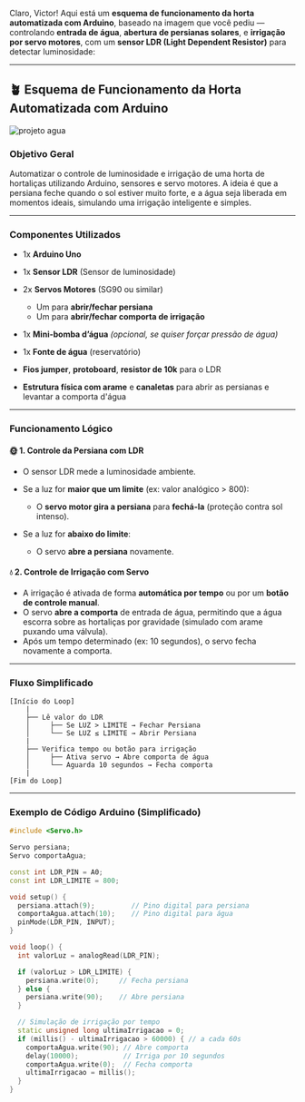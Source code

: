 Claro, Victor! Aqui está um **esquema de funcionamento da horta automatizada com Arduino**, baseado na imagem que você pediu — controlando **entrada de água**, **abertura de persianas solares**, e **irrigação por servo motores**, com um **sensor LDR (Light Dependent Resistor)** para detectar luminosidade:

---

## 🪴 Esquema de Funcionamento da Horta Automatizada com Arduino
![projeto agua](https://github.com/user-attachments/assets/a9407581-8981-4162-bdef-06129cdf7ff2)

### **Objetivo Geral**

Automatizar o controle de luminosidade e irrigação de uma horta de hortaliças utilizando Arduino, sensores e servo motores. A ideia é que a persiana feche quando o sol estiver muito forte, e a água seja liberada em momentos ideais, simulando uma irrigação inteligente e simples.

---

### **Componentes Utilizados**

* 1x **Arduino Uno**
* 1x **Sensor LDR** (Sensor de luminosidade)
* 2x **Servos Motores** (SG90 ou similar)

  * Um para **abrir/fechar persiana**
  * Um para **abrir/fechar comporta de irrigação**
* 1x **Mini-bomba d’água** *(opcional, se quiser forçar pressão de água)*
* 1x **Fonte de água** (reservatório)
* **Fios jumper**, **protoboard**, **resistor de 10k** para o LDR
* **Estrutura física com arame** e **canaletas** para abrir as persianas e levantar a comporta d'água

---

### **Funcionamento Lógico**

#### 🌞 1. Controle da Persiana com LDR

* O sensor LDR mede a luminosidade ambiente.
* Se a luz for **maior que um limite** (ex: valor analógico > 800):

  * O **servo motor gira a persiana** para **fechá-la** (proteção contra sol intenso).
* Se a luz for **abaixo do limite**:

  * O servo **abre a persiana** novamente.

#### 💧 2. Controle de Irrigação com Servo

* A irrigação é ativada de forma **automática por tempo** ou por um **botão de controle manual**.
* O servo **abre a comporta** de entrada de água, permitindo que a água escorra sobre as hortaliças por gravidade (simulado com arame puxando uma válvula).
* Após um tempo determinado (ex: 10 segundos), o servo fecha novamente a comporta.

---

### **Fluxo Simplificado**

```plaintext
[Início do Loop]
    |
    ├── Lê valor do LDR
    │     ├── Se LUZ > LIMITE → Fechar Persiana
    │     └── Se LUZ ≤ LIMITE → Abrir Persiana
    |
    ├── Verifica tempo ou botão para irrigação
    │     ├── Ativa servo → Abre comporta de água
    │     └── Aguarda 10 segundos → Fecha comporta
    |
[Fim do Loop]
```

---

### **Exemplo de Código Arduino (Simplificado)**

```cpp
#include <Servo.h>

Servo persiana;
Servo comportaAgua;

const int LDR_PIN = A0;
const int LDR_LIMITE = 800;

void setup() {
  persiana.attach(9);         // Pino digital para persiana
  comportaAgua.attach(10);    // Pino digital para água
  pinMode(LDR_PIN, INPUT);
}

void loop() {
  int valorLuz = analogRead(LDR_PIN);

  if (valorLuz > LDR_LIMITE) {
    persiana.write(0);     // Fecha persiana
  } else {
    persiana.write(90);    // Abre persiana
  }

  // Simulação de irrigação por tempo
  static unsigned long ultimaIrrigacao = 0;
  if (millis() - ultimaIrrigacao > 60000) { // a cada 60s
    comportaAgua.write(90); // Abre comporta
    delay(10000);           // Irriga por 10 segundos
    comportaAgua.write(0);  // Fecha comporta
    ultimaIrrigacao = millis();
  }
}
```

